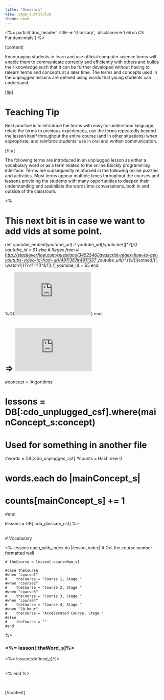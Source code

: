 ```yaml
---
title: "Glossary"
view: page_curriculum
theme: none
---
```


<%= partial('doc_header', :title => 'Glossary', :disclaimer=>'Letron CS Fundamentals') %>

[content]


Encouraging students to learn and use official computer science terms will enable them to communicate correctly and efficiently with others and builds their knowledge such that it can be further developed without having to relearn terms and concepts at a later time. The terms and concepts used in the unplugged lessons are defined using words that young students can understand. 

[tip]

# Teaching Tip
Best practice is to introduce the terms with easy-to-understand language, relate the terms to previous experiences, use the terms repeatedly beyond the lesson itself throughout the entire course (and in other situations) when appropriate, and reinforce students’ use in oral and written communication.

[/tip]

The following terms are introduced in an unplugged lesson as either a vocabulary word or as a term related to the online Blockly programming interface. Terms are subsequently reinforced in the following online puzzles and activities. Most terms appear multiple times throughout the courses and lessons providing the students with many opportunities to deepen their understanding and assimilate the words into conversations, both in and outside of the classroom. 

<!--

The course and lesson numbers after each term indicate an unplugged lessons in which the term is emphasized. 
-->

<%

# This next bit is in case we want to add vids at some point.
def youtube_embed(youtube_url)
  if youtube_url[/youtu\.be\/([^\?]*)/]
    youtube_id = $1
  else
    # Regex from # http://stackoverflow.com/questions/3452546/javascript-regex-how-to-get-youtube-video-id-from-url/4811367#4811367
    youtube_url[/^.*((v\/)|(embed\/)|(watch\?))\??v?=?([^\&\?]*).*/]
    youtube_id = $5
  end

  %Q{<iframe title="YouTube video player" width="250" height="141" src="http://www.youtube.com/embed/#{ youtube_id }" frameborder="0" allowfullscreen></iframe>}
end

# => <iframe title="YouTube video player" width="250" height="141" src="http://www.youtube.com/embed/jJrzIdDUfT4" frameborder="0" allowfullscreen></iframe>

#concept = 'Algorithms'
# lessons = DB[:cdo_unplugged_csf].where(mainConcept_s:concept)

# Used for something in another file
#words = DB[:cdo_unplugged_csf]
#counts = Hash.new 0
#	words.each do |mainConcept_s|
#  	counts[mainConcept_s] += 1
#end


lessons = DB[:cdo_glossary_csf]
%>

<br/>
# Vocabulary



   <% lessons.each_with_index do |lesson, index|
    	# Get the course number formatted well
     
    # theCourse = lesson[:courseNum_s]
 
	#case theCourse
	#when "course1"
	#    theCourse = "Course 1, Stage "
	#when "course2"
	#    theCourse = "Course 2, Stage "
	#when "course3"
	#    theCourse = "Course 3, Stage "
	#when "course4"
	#    theCourse = "Course 4, Stage "
	#when "20-hour"
	#    theCourse = "Accelerated Course, Stage "
	#else
	#    theCourse = ""
	#end
  %>
  
<h3><%= lesson[:theWord_s]%></h3>

<!-- 
<small style="line-height: 90%;"><i>(<%= lesson[:locations2_t] %>)</i></small><br/>
-->

<%= lesson[:defined_t]%>
<br/><br/>

<% end %>


<br/>

[/content]

<link rel="stylesheet" type="text/css" href="morestyle.css"/>
